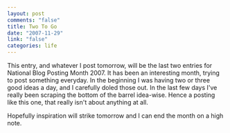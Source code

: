 ```yaml
--- 
layout: post
comments: "false"
title: Two To Go
date: "2007-11-29"
link: "false"
categories: life
---
```

This entry, and whatever I post tomorrow, will be the last two entries for National Blog Posting Month 2007.  It has been an interesting month, trying to post something everyday.  In the beginning I was having two or three good ideas a day, and I carefully doled those out.  In the last few days I've really been scraping the bottom of the barrel idea-wise.  Hence a posting like this one, that really isn't about anything at all.

Hopefully inspiration will strike tomorrow and I can end the month on a high note.
